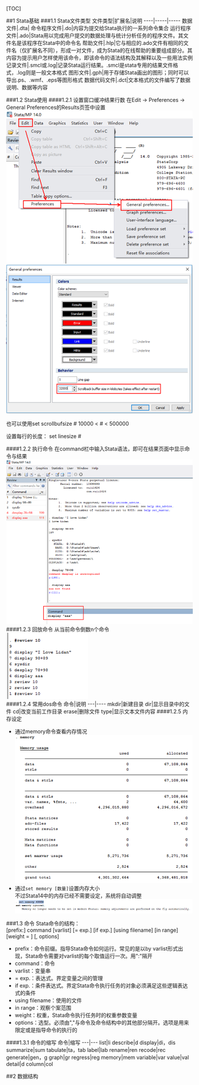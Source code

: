[TOC]

##1 Stata基础
###1.1 Stata文件类型
文件类型|扩展名|说明
----|-----|-----
数据文件|.dta|
命令程序文件|.do|内容为提交给Stata执行的一系列命令集合
运行程序文件|.ado|Stata用以完成用户提交的数据处理与统计分析任务的程序文件。其文件名是该程序在Stata中的命令名
帮助文件|.hlp|它与相应的.ado文件有相同的文件名（仅扩展名不同），形成一对文件，成为Stata的在线帮助的重要组成部分。其内容为提示用户怎样使用该命令，即该命令的语法结构及其解释以及一些用法实例
记录文件|.smcl或.log|记录Stata运行结果。.smcl是stata专用的结果文件格式，.log则是一般文本格式
图形文件|.gph|用于存储Stata画出的图形；同时可以导出.ps、.wmf、.eps等图形格式
数据代码文件|.dct|文本格式的文件编写了数据说明、数据等内容

###1.2 Stata使用
####1.2.1 设置窗口缓冲结果行数
在Edit → Preferences → General Preferences的Results页签中设置  
![](img/Use001.png)  
![](img/Use002.png)  

也可以使用set scrollbufsize #
10000 < # < 500000

设置每行的长度：
set linesize #

####1.2.2 执行命令
在command栏中输入Stata语法，即可在结果页面中显示命令与结果  
![](img/Use003.png)  
####1.2.3 回放命令
从当前命令倒数n个命令  
![](img/Use004.png)  
####1.2.4 常用dos命令
命令|说明
---|----
mkdir|新建目录
dir|显示目录中的文件
cd|改变当前工作目录
erase|删除文件
type|显示文本文件内容
####1.2.5 内存设定
- 通过memory命令查看内存情况  
![](img/Use006.png)  
- 通过`set memory [数量]`设置内存大小  
不过Stata14中的内存已经不需要设定，系统将自动调整
![](img/Use007.png)  

###1.3 命令
Stata命令的结构：  
[prefix:]  command  [varlist]  [= exp.]  [if exp.]  [using filename]  [in range]  [weight = ]  [, options]
- prefix：命令前缀。指导Stata命令如何运行。常见的是以by varlist形式出现，Stata命令需要对varlist的每个取值运行一次。用":"隔开  
- command：命令  
- varlist：变量串  
- = exp.：表达式。界定变量之间的管理  
- if exp.：条件表达式。界定Stata命令执行任务的对象必须满足这些逻辑表达式的条件  
- using filename：使用的文件
- in range：观察个案范围  
- weight：权重，Stata命令执行任务时的权重参数变量  
- options：选型。必须由","与命令及命令结构中的其他部分隔开。选项是用来限定或是指导命令的执行的  

####1.3.1 命令的缩写
命令|缩写
---|---
list|li
describe|d
display|di，dis
summarize|sum
tabulate|ta，tab
label|lab
rename|ren
recode|rec
generate|gen，g
graph|gr
regress|reg
memory|mem
variable|var
value|val
detail|d
column|col

##2 数据结构





